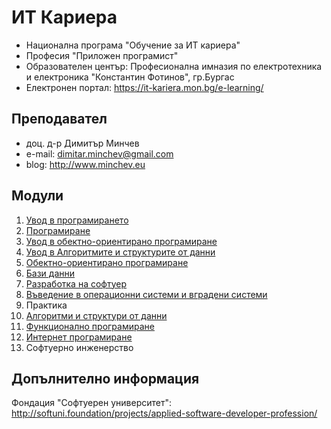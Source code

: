 # ИТ Кариера
- Национална програма "Обучение за ИТ кариера"
- Професия "Приложен програмист" 
- Образователен център: Професионална имназия по електротехника и електроника "Константин Фотинов", гр.Бургас  
- Електронен портал: https://it-kariera.mon.bg/e-learning/

## Преподавател
- доц. д-р Димитър Минчев
- e-mail: dimitar.minchev@gmail.com 
- blog: http://www.minchev.eu

## Модули
1. [Увод в програмирането](01.%20Introduction%20to%20Programming)
2. [Програмиране](02.%20Programming)
3. [Увод в обектно-ориентирано програмиране](03.%20Introduction%20to%20Object%20Oriented%20Programming)
4. [Увод в Алгоритмите и структурите от данни](04.%20Introduction%20to%20Algorithms%20and%20Data%20Structures)
5. [Обектно-ориентирано програмиране](05.%20Object%20Oriented%20Programming)
6. [Бази данни](06.%20Databases)
7. [Разработка на софтуер](07.%20Software%20Development)
8. [Въведение в операционни системи и вградени системи](08.%20OS%20and%20Embeded%20OS%20Intro)
9. Практика
10. [Алгоритми и структури от данни](10.%20Algorithms%20and%20Data%20Structures)
11. [Функционално програмиране](11.%20Functional%20Programming)
12. [Интернет програмиране](12.%20Internet%20Programming)
13. Софтуерно инженерство

## Допълнително информация
Фондация "Софтуерен университет": http://softuni.foundation/projects/applied-software-developer-profession/
